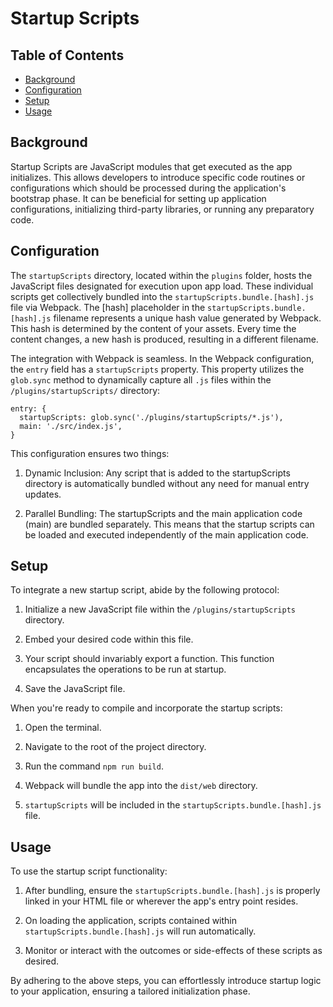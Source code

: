 # Startup Scripts

## Table of Contents

- [Background](#background)
- [Configuration](#configuration)
- [Setup](#setup)
- [Usage](#usage)

## Background

Startup Scripts are JavaScript modules that get executed as the app initializes. This allows developers to introduce specific code routines or configurations which should be processed during the application's bootstrap phase. It can be beneficial for setting up application configurations, initializing third-party libraries, or running any preparatory code.

## Configuration

The `startupScripts` directory, located within the `plugins` folder, hosts the JavaScript files designated for execution upon app load. These individual scripts get collectively bundled into the `startupScripts.bundle.[hash].js` file via Webpack. The [hash] placeholder in the `startupScripts.bundle.[hash].js` filename represents a unique hash value generated by Webpack. This hash is determined by the content of your assets. Every time the content changes, a new hash is produced, resulting in a different filename. 

The integration with Webpack is seamless. In the Webpack configuration, the `entry` field has a `startupScripts` property. This property utilizes the `glob.sync` method to dynamically capture all `.js` files within the `/plugins/startupScripts/` directory:

```
entry: {
  startupScripts: glob.sync('./plugins/startupScripts/*.js'),
  main: './src/index.js',
}
```

This configuration ensures two things:

1. Dynamic Inclusion: Any script that is added to the startupScripts directory is automatically bundled without any need for manual entry updates.

2. Parallel Bundling: The startupScripts and the main application code (main) are bundled separately. This means that the startup scripts can be loaded and executed independently of the main application code.

## Setup

To integrate a new startup script, abide by the following protocol:

1. Initialize a new JavaScript file within the `/plugins/startupScripts` directory.

2. Embed your desired code within this file.

3. Your script should invariably export a function. This function encapsulates the operations to be run at startup.

4. Save the JavaScript file.

When you're ready to compile and incorporate the startup scripts:

1. Open the terminal.

2. Navigate to the root of the project directory.

3. Run the command `npm run build`.

4. Webpack will bundle the app into the `dist/web` directory.

5. `startupScripts` will be included in the `startupScripts.bundle.[hash].js` file.


## Usage

To use the startup script functionality:

1. After bundling, ensure the `startupScripts.bundle.[hash].js` is properly linked in your HTML file or wherever the app's entry point resides.

2. On loading the application, scripts contained within `startupScripts.bundle.[hash].js` will run automatically.

3. Monitor or interact with the outcomes or side-effects of these scripts as desired.

By adhering to the above steps, you can effortlessly introduce startup logic to your application, ensuring a tailored initialization phase.
